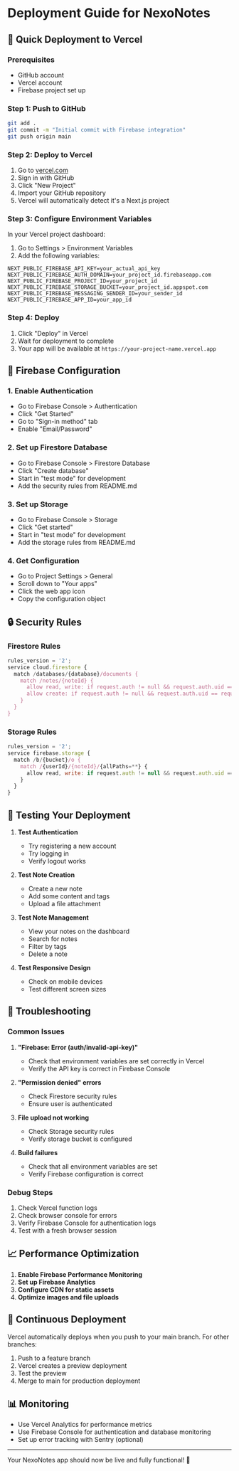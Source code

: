 # Deployment Guide for NexoNotes

## 🚀 Quick Deployment to Vercel

### Prerequisites
- GitHub account
- Vercel account
- Firebase project set up

### Step 1: Push to GitHub
```bash
git add .
git commit -m "Initial commit with Firebase integration"
git push origin main
```

### Step 2: Deploy to Vercel
1. Go to [vercel.com](https://vercel.com)
2. Sign in with GitHub
3. Click "New Project"
4. Import your GitHub repository
5. Vercel will automatically detect it's a Next.js project

### Step 3: Configure Environment Variables
In your Vercel project dashboard:
1. Go to Settings > Environment Variables
2. Add the following variables:

```
NEXT_PUBLIC_FIREBASE_API_KEY=your_actual_api_key
NEXT_PUBLIC_FIREBASE_AUTH_DOMAIN=your_project_id.firebaseapp.com
NEXT_PUBLIC_FIREBASE_PROJECT_ID=your_project_id
NEXT_PUBLIC_FIREBASE_STORAGE_BUCKET=your_project_id.appspot.com
NEXT_PUBLIC_FIREBASE_MESSAGING_SENDER_ID=your_sender_id
NEXT_PUBLIC_FIREBASE_APP_ID=your_app_id
```

### Step 4: Deploy
1. Click "Deploy" in Vercel
2. Wait for deployment to complete
3. Your app will be available at `https://your-project-name.vercel.app`

## 🔧 Firebase Configuration

### 1. Enable Authentication
- Go to Firebase Console > Authentication
- Click "Get Started"
- Go to "Sign-in method" tab
- Enable "Email/Password"

### 2. Set up Firestore Database
- Go to Firebase Console > Firestore Database
- Click "Create database"
- Start in "test mode" for development
- Add the security rules from README.md

### 3. Set up Storage
- Go to Firebase Console > Storage
- Click "Get started"
- Start in "test mode" for development
- Add the storage rules from README.md

### 4. Get Configuration
- Go to Project Settings > General
- Scroll down to "Your apps"
- Click the web app icon
- Copy the configuration object

## 🔒 Security Rules

### Firestore Rules
```javascript
rules_version = '2';
service cloud.firestore {
  match /databases/{database}/documents {
    match /notes/{noteId} {
      allow read, write: if request.auth != null && request.auth.uid == resource.data.userId;
      allow create: if request.auth != null && request.auth.uid == request.resource.data.userId;
    }
  }
}
```

### Storage Rules
```javascript
rules_version = '2';
service firebase.storage {
  match /b/{bucket}/o {
    match /{userId}/{noteId}/{allPaths=**} {
      allow read, write: if request.auth != null && request.auth.uid == userId;
    }
  }
}
```

## 🧪 Testing Your Deployment

1. **Test Authentication**
   - Try registering a new account
   - Try logging in
   - Verify logout works

2. **Test Note Creation**
   - Create a new note
   - Add some content and tags
   - Upload a file attachment

3. **Test Note Management**
   - View your notes on the dashboard
   - Search for notes
   - Filter by tags
   - Delete a note

4. **Test Responsive Design**
   - Check on mobile devices
   - Test different screen sizes

## 🐛 Troubleshooting

### Common Issues

1. **"Firebase: Error (auth/invalid-api-key)"**
   - Check that environment variables are set correctly in Vercel
   - Verify the API key is correct in Firebase Console

2. **"Permission denied" errors**
   - Check Firestore security rules
   - Ensure user is authenticated

3. **File upload not working**
   - Check Storage security rules
   - Verify storage bucket is configured

4. **Build failures**
   - Check that all environment variables are set
   - Verify Firebase configuration is correct

### Debug Steps

1. Check Vercel function logs
2. Check browser console for errors
3. Verify Firebase Console for authentication logs
4. Test with a fresh browser session

## 📈 Performance Optimization

1. **Enable Firebase Performance Monitoring**
2. **Set up Firebase Analytics**
3. **Configure CDN for static assets**
4. **Optimize images and file uploads**

## 🔄 Continuous Deployment

Vercel automatically deploys when you push to your main branch. For other branches:
1. Push to a feature branch
2. Vercel creates a preview deployment
3. Test the preview
4. Merge to main for production deployment

## 📊 Monitoring

- Use Vercel Analytics for performance metrics
- Use Firebase Console for authentication and database monitoring
- Set up error tracking with Sentry (optional)

---

Your NexoNotes app should now be live and fully functional! 🎉
